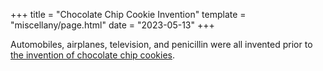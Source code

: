 +++
title = "Chocolate Chip Cookie Invention"
template = "miscellany/page.html"
date = "2023-05-13"
+++

Automobiles, airplanes, television, and penicillin were all invented prior to [the invention of chocolate chip cookies](https://en.wikipedia.org/wiki/Chocolate_chip_cookie#Invention).
